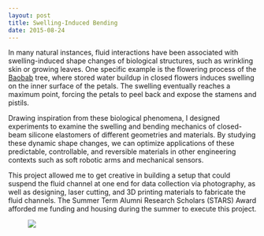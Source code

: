 ```yaml
---
layout: post
title: Swelling-Induced Bending
date: 2015-08-24
---
```

In many natural instances, fluid interactions have been associated with swelling-induced shape changes of biological structures, such as wrinkling skin or growing leaves. One specific example is the flowering process of the <a href="https://www.youtube.com/watch?v=SA1QfuVluR0">Baobab</a> tree, where stored water buildup in closed flowers induces swelling on the inner surface of the petals. The swelling eventually reaches a maximum point, forcing the petals to peel back and expose the stamens and pistils.

Drawing inspiration from these biological phenomena, I designed experiments to examine the swelling and bending mechanics of closed-beam silicone elastomers of different geometries and materials. By studying these dynamic shape changes, we can optimize applications of these predictable, controllable, and reversible materials in other engineering contexts such as soft robotic arms and mechanical sensors.

This project allowed me to get creative in building a setup that could suspend the fluid channel at one end for data collection via photography, as well as designing, laser cutting, and 3D printing materials to fabricate the fluid channels. The Summer Term Alumni Research Scholars (STARS) Award afforded me funding and housing during the summer to execute this project.

<div class="blog-photos">
  <figure class="blog-item">
    <img class="blog-pic" src="https://user-images.githubusercontent.com/16715814/64069406-b5df8580-cbfd-11e9-8859-22e0bbcd804b.jpg">
  </figure>
</div>

